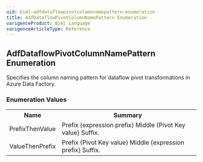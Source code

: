 ```yaml
---
uid: biml-adfdataflowpivotcolumnnamepattern-enumeration
title: AdfDataflowPivotColumnNamePattern Enumeration
varigenceProduct: Biml Language
varigenceArticleType: Reference
---
```


## AdfDataflowPivotColumnNamePattern Enumeration<div class="LanguageSummary"><div class ="SummaryItem">Specifies the column naming pattern for dataflow pivot transformations in Azure Data Factory.</div></div><div class="EnumValueGroup">### Enumeration Values<table id="EnumValue" class="MemberList"><tbody><tr><th class="MemberNameColumnHeader">Name</th><th class="MemberSummaryColumnHeader">Summary</th></tr><tr class="cd0"><td class="MemberName">PrefixThenValue</td><td class="MemberSummary"><div class ="SummaryItem">Prefix {expression prefix} Middle {Pivot Key value} Suffix.</div> </td></tr><tr class="cd1"><td class="MemberName">ValueThenPrefix</td><td class="MemberSummary"><div class ="SummaryItem">Prefix {Pivot Key value} Middle {expression prefix} Suffix.</div> </td></tr></tbody></table></div>